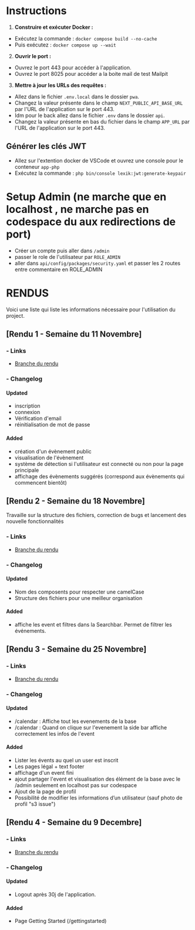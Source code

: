 
# Instructions

1. **Construire et exécuter Docker :**
  - Exécutez la commande : `docker compose build --no-cache`
  - Puis exécutez : `docker compose up --wait`

2. **Ouvrir le port :**
  - Ouvrez le port 443 pour accéder à l'application.
  - Ouvrez le port 8025 pour accéder a la boite mail de test Mailpit

3. **Mettre à jour les URLs des requêtes :**
  - Allez dans le fichier `.env.local` dans le dossier `pwa`.
  - Changez la valeur présente dans le champ `NEXT_PUBLIC_API_BASE_URL` par l'URL de l'application sur le port 443.
  - Idm pour le back allez dans le fichier `.env` dans le dossier `api`.
  - Changez la valeur présente en bas du fichier dans le champ `APP_URL` par l'URL de l'application sur le port 443.

## Générer les clés JWT

- Allez sur l'extention docker de VSCode et ouvrez une console pour le conteneur `app-php` 
- Exécutez la commande : `php bin/console lexik:jwt:generate-keypair`

# Setup Admin (ne marche que en localhost , ne marche pas en codespace du aux redirections de port) 
- Créer un compte puis aller dans `/admin`
- passer le role de l'utilisateur par `ROLE_ADMIN`
- aller dans `api/config/packages/security.yaml` et passer les 2 routes entre commentaire en ROLE_ADMIN

# RENDUS

Voici une liste qui liste les informations nécessaire pour l'utilisation du project.

## [Rendu 1 - Semaine du 11 Novembre]

### - Links
  
  - [Branche du rendu](https://github.com/isaacdemeers/sae-501/tree/RENDU1)
 
 ### - Changelog

#### Updated
- inscription
- connexion
- Vérification d'email
- réinitialisation de mot de passe

#### Added
- création d'un évènement public
- visualisation de l'évènement
- système de détection si l'utilisateur est connecté ou non pour la page principale
- affichage des évènements suggérés (correspond aux évènements qui commencent bientôt)

## [Rendu 2 - Semaine du 18 Novembre]

Travaille sur la structure des fichiers, correction de bugs et lancement des nouvelle fonctionnalités

### - Links
  
  - [Branche du rendu](https://github.com/isaacdemeers/sae-501/tree/RENDU2)
 
 ### - Changelog

#### Updated
- Nom des composents pour respecter une camelCase
- Structure des fichiers pour une meilleur organisation

#### Added
- affiche les event et filtres dans la Searchbar. Permet de filtrer les événements.

## [Rendu 3 - Semaine du 25 Novembre]

### - Links
  
  - [Branche du rendu](https://github.com/isaacdemeers/sae-501/tree/RENDU3)
 
 ### - Changelog

#### Updated
- /calendar : Affiche tout les evenements de la base
- /calendar : Quand on clique sur l'evenement la side bar affiche correctement les infos de l'event

#### Added
- Lister les évents au quel un user est inscrit 
- Les pages légal + text footer 
- affichage d'un event fini
- ajout partager l'event et visualisation des élément de la base avec le /admin seulement en localhost pas sur codespace
- Ajout de la page de profil
- Possibilité de modifier les informations d’un utilisateur (sauf photo de profil "s3 issue") 
  

## [Rendu 4 - Semaine du 9 Decembre]

### - Links
  
  - [Branche du rendu](https://github.com/isaacdemeers/sae-501/tree/RENDU4)
 
 ### - Changelog

#### Updated
- Logout après 30j de l'application.

#### Added
- Page Getting Started (/gettingstarted)

